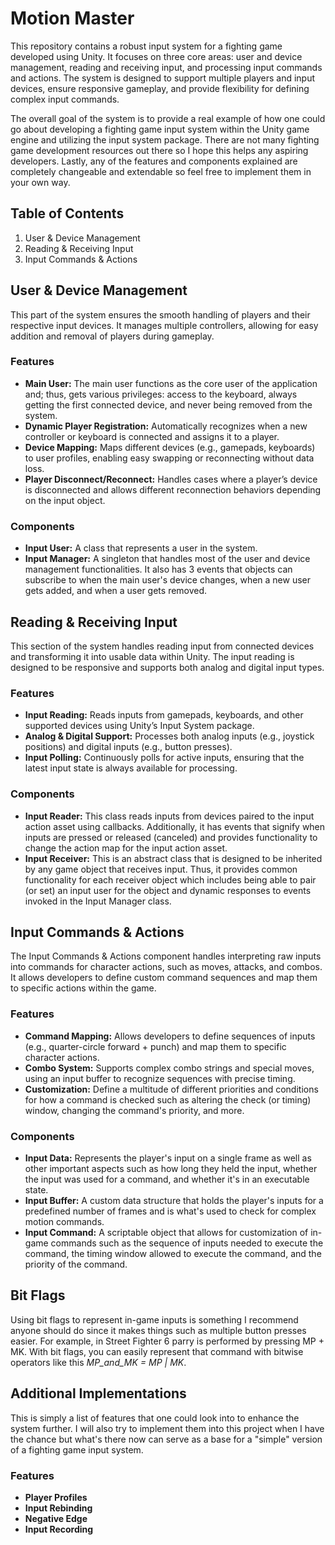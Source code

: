 # Motion Master
This repository contains a robust input system for a fighting game developed using Unity. It focuses on three core areas: user and device management, reading and receiving input, and processing input commands and actions. The system is designed to support multiple players and input devices, ensure responsive gameplay, and provide flexibility for defining complex input commands.

The overall goal of the system is to provide a real example of how one could go about developing a fighting game input system within the Unity game engine and utilizing the input system package. There are not many fighting game development resources out there so I hope this helps any aspiring developers. Lastly, any of the features and components explained are completely changeable and extendable so feel free to implement them in your own way.
## Table of Contents
1. User & Device Management
2. Reading & Receiving Input
3. Input Commands & Actions
## User & Device Management
This part of the system ensures the smooth handling of players and their respective input devices. It manages multiple controllers, allowing for easy addition and removal of players during gameplay.
### Features
- **Main User:** The main user functions as the core user of the application and; thus, gets various privileges: access to the keyboard, always getting the first connected device, and never being removed from the system.
- **Dynamic Player Registration:** Automatically recognizes when a new controller or keyboard is connected and assigns it to a player.
- **Device Mapping:** Maps different devices (e.g., gamepads, keyboards) to user profiles, enabling easy swapping or reconnecting without data loss.
- **Player Disconnect/Reconnect:** Handles cases where a player’s device is disconnected and allows different reconnection behaviors depending on the input object.
### Components
- **Input User:** A class that represents a user in the system.
- **Input Manager:** A singleton that handles most of the user and device management functionalities. It also has 3 events that objects can subscribe to when the main user's device changes, when a new user gets added, and when a user gets removed.
## Reading & Receiving Input
This section of the system handles reading input from connected devices and transforming it into usable data within Unity. The input reading is designed to be responsive and supports both analog and digital input types.
### Features
- **Input Reading:** Reads inputs from gamepads, keyboards, and other supported devices using Unity’s Input System package.
- **Analog & Digital Support:** Processes both analog inputs (e.g., joystick positions) and digital inputs (e.g., button presses).
- **Input Polling:** Continuously polls for active inputs, ensuring that the latest input state is always available for processing.
### Components
- **Input Reader:** This class reads inputs from devices paired to the input action asset using callbacks. Additionally, it has events that signify when inputs are pressed or released (canceled) and provides functionality to change the action map for the input action asset.
- **Input Receiver:** This is an abstract class that is designed to be inherited by any game object that receives input. Thus, it provides common functionality for each receiver object which includes being able to pair (or set) an input user for the object and dynamic responses to events invoked in the Input Manager class.
## Input Commands & Actions
The Input Commands & Actions component handles interpreting raw inputs into commands for character actions, such as moves, attacks, and combos. It allows developers to define custom command sequences and map them to specific actions within the game.
### Features
- **Command Mapping:** Allows developers to define sequences of inputs (e.g., quarter-circle forward + punch) and map them to specific character actions.
- **Combo System:** Supports complex combo strings and special moves, using an input buffer to recognize sequences with precise timing.
- **Customization:** Define a multitude of different priorities and conditions for how a command is checked such as altering the check (or timing) window, changing the command's priority, and more.
### Components
- **Input Data:** Represents the player's input on a single frame as well as other important aspects such as how long they held the input, whether the input was used for a command, and whether it's in an executable state.
- **Input Buffer:** A custom data structure that holds the player's inputs for a predefined number of frames and is what's used to check for complex motion commands.
- **Input Command:** A scriptable object that allows for customization of in-game commands such as the sequence of inputs needed to execute the command, the timing window allowed to execute the command, and the priority of the command.
## Bit Flags
Using bit flags to represent in-game inputs is something I recommend anyone should do since it makes things such as multiple button presses easier. For example, in Street Fighter 6 parry is performed by pressing MP + MK. With bit flags, you can easily represent that command with bitwise operators like this *MP_and_MK = MP | MK*.
## Additional Implementations
This is simply a list of features that one could look into to enhance the system further. I will also try to implement them into this project when I have the chance but what's there now can serve as a base for a "simple" version of a fighting game input system.
### Features
- **Player Profiles**
- **Input Rebinding**
- **Negative Edge**
- **Input Recording**
